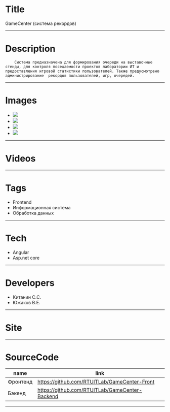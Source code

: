 # Title

GameCenter (система рекордов)

---

# Description

        Система предназначена для формирования очереди на выставочные стенды, для контроля посещаемости проектов лаборатории ИТ и предоставления игровой статистики пользователей. Также предусмотрено администрирование  рекордов пользователей, игр, очередей.

---

# Images

- ![](LANDING/1.png)
- ![](LANDING/2.png)
- ![](LANDING/3.png)
- ![](LANDING/4.png)

---

# Videos

---

# Tags

- Frontend
- Информационная система
- Обработка данных

---

# Tech

- Angular
- Asp.net core

---

# Developers

- Китанин С.C.
- Южаков В.Е.

---

# Site

---

# SourceCode

| name     | link                                           |
| -------- | ---------------------------------------------- |
| Фронтенд | https://github.com/RTUITLab/GameCenter-Front   |
| Бэкенд   | https://github.com/RTUITLab/GameCenter-Backend |

---
